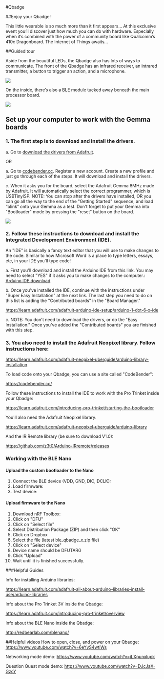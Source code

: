 #Qbadge

##Enjoy your Qbadge!

This little wearable is so much more than it first appears… At this exclusive event you’ll discover just how much you can do with hardware. Especially when it’s combined with the power of a community board like Qualcomm’s 410c Dragonboard. The Internet of Things awaits… 

##Guided tour

Aside from the beautiful LEDs, the Qbadge also has lots of ways to communicate. The front of the Qbadge has an infrared receiver, an intrared transmitter, a button to trigger an action, and a microphone. 

<img style="float: center;" src="http://i.imgur.com/TSINq4r.png">

On the inside, there’s also a BLE module tucked away beneath the main processor board.

<img style="float: center;" src="http://i.imgur.com/JZkmjEx.png">

## Set up your computer to work with the Gemma boards
### 1. The first step is to download and install the drivers.

a. Go to [download the drivers from Adafruit](https://learn.adafruit.com/adafruit-arduino-ide-setup/windows-setup).

OR

a. Go to [codebender.cc](Codebender.cc). Register a new account. Create a new profile and just go through each of the steps. It will download and install the drivers.

c. When it asks you for the board, select the Adafruit Gemma 8MHz made by Adafruit. It will 
automatically select the correct programmer, which is USBTinyISP. NOTE: You can stop after the drivers
have installed, OR you can go all the way to the end of the "Getting Started" sequence, and load 
“blink” onto your Gemma as a test. Don't forget to put your Gemma into "Bootloader" mode by pressing
the "reset" button on the board.

<img style="float: center;" src="http://i.imgur.com/S5buZln.png">

### 2. Follow these instructions to download and install the Integrated Development Environment (IDE). 

An "IDE" is basically a fancy text editor that you will use to make changes to the code. Similar to how Microsoft Word is a place to type letters, essays, etc, in your IDE you'll type code!

a. First you'll download and install the Arduino IDE from this link. You may need to select "YES" if it asks you to make changes to the computer.:
[Arduino IDE download](https://www.arduino.cc/en/Main/Software)

b. Once you've installed the IDE, continue with the instructions under "Super Easy Installation" at the next link. The last step you need to do on this list is adding the "Contributed boards" in the "Board Manager." 

https://learn.adafruit.com/adafruit-arduino-ide-setup/arduino-1-dot-6-x-ide

c. NOTE: You don't need to download the drivers, or do the "Easy Installation." 
Once you've added the "Contributed boards" you are finished with this step.

### 3. You also need to install the Adafruit Neopixel library. Follow instructions here:
https://learn.adafruit.com/adafruit-neopixel-uberguide/arduino-library-installation

To load code onto your Qbadge, you can use a site called "CodeBender":

https://codebender.cc/

Follow these instructions to install the IDE to work with the Pro Trinket inside your Qbadge:

https://learn.adafruit.com/introducing-pro-trinket/starting-the-bootloader

You'll also need the Adafruit Neopixel library: 

https://learn.adafruit.com/adafruit-neopixel-uberguide/arduino-library

And the IR Remote library (be sure to download V1.0):

https://github.com/z3t0/Arduino-IRremote/releases

### Working with the BLE Nano
#### Upload the custom bootloader to the Nano
1. Connect the BLE device (VDD, GND, DIO, DCLK):
2. Load firmware:
3. Test device:

#### Upload firmware to the Nano
1. Download nRF Toolbox:
2. Click on "DFU"
3. Click on "Select file"
4. Select Distribution Package (ZIP) and then click "OK"
5. Click on Dropbox
6. Select the file (latest ble_qbadge_x.zip file)
7. Click on "Select device"
8. Device name should be DFUTARG
9. Click "Upload"
10. Wait until it is finished successfully.

###Helpful Guides

Info for installing Arduino libraries:

https://learn.adafruit.com/adafruit-all-about-arduino-libraries-install-use/arduino-libraries

Info about the Pro Trinket 3V inside the Qbadge:

https://learn.adafruit.com/introducing-pro-trinket/overview

Info about the BLE Nano inside the Qbadge:

http://redbearlab.com/blenano/


##Helpful videos
How to open, close, and power on your Qbadge:
https://www.youtube.com/watch?v=6eYyS4wtiWs

Networking mode demo:
https://www.youtube.com/watch?v=jLXpunxlupk

Question Quest mode demo:
https://www.youtube.com/watch?v=DJcJaX-GzcY
